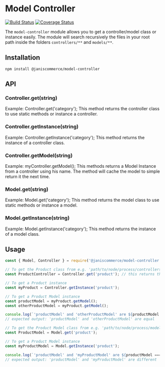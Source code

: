 # Model Controller
[![Build Status](https://travis-ci.org/janis-commerce/model-controller.svg?branch=master)](https://travis-ci.org/janis-commerce/model-controller)
[![Coverage Status](https://coveralls.io/repos/github/janis-commerce/model-controller/badge.svg?branch=master)](https://coveralls.io/github/janis-commerce/model-controller?branch=master)

The `model-controller` module allows you to get a controller/model class or instance easily.
The module will search recursively the files in your root path inside the folders `controllers/**` and `models/**`.

## Installation

```
npm install @janiscommerce/model-controller
```

## API

### Controller.get(string)
Example: Controller.get('category');
This method returns the controller class to use static methods or instance a controller.

### Controller.getInstance(string)
Example: Controller.getInstance('category');
This method returns the instance of a controller class.

### Controller.getModel(string)
Example: myController.getModel();
This methods returns a Model Instance from a controller using his name. The method will cache the model to simple return it the next time.

### Model.get(string)
Example: Model.get('category');
This method returns the model class to use static methods or instance a model.

### Model.getInstance(string)
Example: Model.getInstance('category');
This method returns the instance of a model class.

## Usage

```js
const { Model, Controller } = require('@janiscommerce/model-controller');

// To get the Product class from e.g. 'path/to/node/process/controllers/product.js'
const ProductController = Controller.get('product'); // this returns the product class stored in

// To get a Product instance
const myProduct = Controller.getInstance('product');

// To get a Product Model instance
const productModel = myProduct.getModel();
const otherProductModel = myProduct.getModel();

console.log(`'productModel' and 'otherProductModel' are ${productModel === otherProductModel ? 'equal' : 'different'}`);
// expected output: 'productModel' and 'otherProductModel' are equal

// To get the Product Model class from e.g. 'path/to/node/process/models/product.js'
const ProductModel = Model.get('product');

// To get a Product Model instance
const myProductModel = Model.getInstance('product');

console.log(`'productModel' and 'myProductModel' are ${productModel === myProductModel ? 'equal' : 'different'}`);
// expected output: 'productModel' and 'myProductModel' are different
```